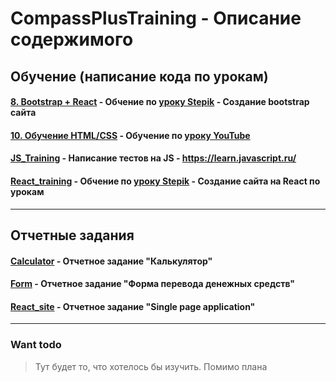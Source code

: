 # CompassPlusTraining - Описание содержимого
**Обучение (написание кода по урокам)** 
-----------------------------------
#### [8. Bootstrap + React](https://github.com/LevButkovskiy/CompassPlusTraining/tree/master/8.%20Bootstap%20%2B%20React) - Обчение по [уроку Stepik](https://stepik.org/course/60518/promo) - Создание bootstrap сайта
#### [10. Обучение HTML/CSS](https://github.com/LevButkovskiy/CompassPlusTraining/tree/master/10.%20Обучение%20HTML:CSS) - Обучение по [уроку YouTube](https://youtu.be/Jf9FYXuM_Ts)
#### [JS_Training](https://github.com/LevButkovskiy/CompassPlusTraining/tree/master/JS_Training) - Написание тестов на JS - https://learn.javascript.ru/  
#### [React_training](https://github.com/LevButkovskiy/CompassPlusTraining/tree/master/React_training) - Обчение по [уроку Stepik](https://stepik.org/course/60518/promo.) - Создание сайта на React по урокам  
***
**Отчетные задания**
-----------------------------------
#### [Calculator](https://github.com/LevButkovskiy/CompassPlusTraining/tree/master/Calculator) - Отчетное задание "Калькулятор"
#### [Form](https://github.com/LevButkovskiy/CompassPlusTraining/tree/master/Form) - Отчетное задание "Форма перевода денежных средств"
#### [React_site](https://github.com/LevButkovskiy/CompassPlusTraining/tree/master/React_site) - Отчетное задание "Single page application"
-----------------------------------
### Want todo
 > Тут будет то, что хотелось бы изучить. Помимо плана
